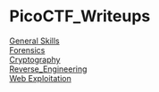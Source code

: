 # PicoCTF_Writeups
[General Skills](General_Skills)<br>
[Forensics](Forensics)<br>
[Cryptography](Cryptography)<br>
[Reverse_Engineering](Reverse_Engineering)<br>
[Web Exploitation](Web_Exploitation)
